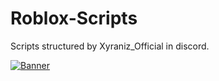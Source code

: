 # Roblox-Scripts
Scripts structured by Xyraniz_Official in discord. 

[![Banner](https://i.imgur.com/XXcGuiz.jpg)](https://github.com/Xyraniz)